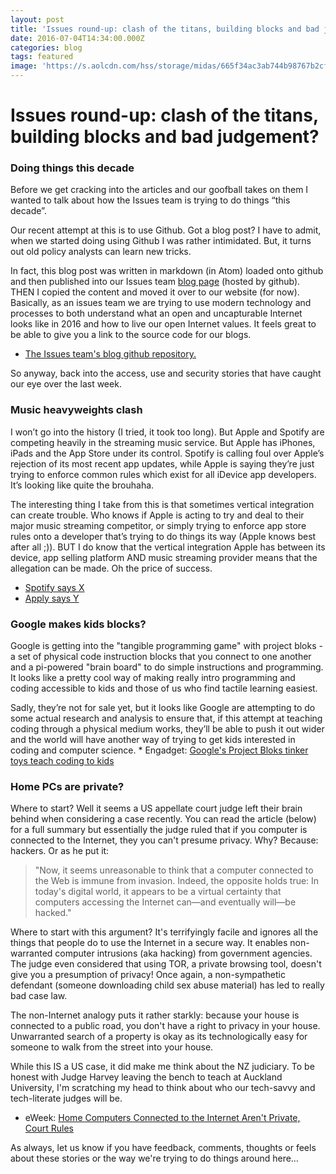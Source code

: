 ```yaml
---
layout: post
title: 'Issues round-up: clash of the titans, building blocks and bad judgement'
date: 2016-07-04T14:34:00.000Z
categories: blog
tags: featured
image: 'https://s.aolcdn.com/hss/storage/midas/665f34ac3ab744b98767b2cfb8f6ae09/204005482/ProjectBloks_PR_SequenceC_3000x2000_300ppi-ed.jpg'
---
```



# Issues round-up: clash of the titans, building blocks and bad judgement?

### Doing things this decade

Before we get cracking into the articles and our goofball takes on them I wanted to talk about how the Issues team is trying to do things “this decade”.

Our recent attempt at this is to use Github. Got a blog post? I have to admit, when we started doing using Github I was rather intimidated. But, it turns out old policy analysts can learn new tricks.

In fact, this blog post was written in markdown (in Atom) loaded onto github and then published  into our Issues team [blog page](https://internetnz.github.io) (hosted by github). THEN I copied the content and moved it over to our website (for now). Basically, as an issues team we are trying to use modern technology and processes to both understand what an open and uncapturable Internet looks like in 2016 and how to live our open Internet values. It feels great to be able to give you a link to the source code for our blogs.  

* [The Issues team's blog github repository.](https://github.com/InternetNZ/internetnz.github.io)

So anyway, back into the access, use and security stories that have caught our eye over the last week.

### Music heavyweights clash

I won’t go into the history (I tried, it took too long). But Apple and Spotify are competing heavily in the streaming music service. But Apple has iPhones, iPads and the App Store under its control. Spotify is calling foul over Apple’s rejection of its most recent app updates, while Apple is saying they’re just trying to enforce common rules which exist for all iDevice app developers. It’s looking like quite the brouhaha.

The interesting thing I take from this is that sometimes vertical integration can create trouble. Who knows if Apple is acting to try and deal to their major music streaming competitor, or simply trying to enforce app store rules onto a developer that’s trying to do things its way (Apple knows best after all ;)). BUT I do know that the vertical integration Apple has between its device, app selling platform AND music streaming provider means that the allegation can be made. Oh the price of success.

* [Spotify says X](https://www.engadget.com/2016/06/30/spotify-claims-apple-blocking-app-approval/)
* [Apply says Y](https://www.engadget.com/2016/07/01/apple-says-spotify-wants-preferential-treatment/)


### Google makes kids blocks?

Google is getting into the "tangible programming game" with project bloks - a set of physical code instruction blocks that you connect to one another and a pi-powered "brain board" to do simple instructions and programming. It looks like a pretty cool way of making really intro programming and coding accessible to kids and those of us who find tactile learning easiest.

Sadly, they’re not for sale yet, but it looks like Google are attempting to do some actual research and analysis to ensure that, if this attempt at teaching coding through a physical medium works, they’ll be able to push it out wider and the world will have another way of trying to get kids interested in coding and computer science.  \* Engadget: [Google's Project Bloks tinker toys teach coding to kids](https://www.engadget.com/2016/06/27/google-project-bloks/)

### Home PCs are private?

Where to start? Well it seems a US appellate court judge left their brain behind when considering a case recently. You can read the article (below) for a full summary but essentially the judge ruled that if you computer is connected to the Internet, they you can't presume privacy. Why? Because: hackers. Or as he put it:

> "Now, it seems unreasonable to think that a computer connected to the Web is immune from invasion. Indeed, the opposite holds true: In today's digital world, it appears to be a virtual certainty that computers accessing the Internet can—and eventually will—be hacked."

Where to start with this argument? It's terrifyingly facile and ignores all the things that people do to use the Internet in a secure way. It enables non-warranted computer intrusions (aka hacking) from government agencies. The judge even considered that using TOR, a private browsing tool, doesn't give you a presumption of privacy! Once again, a non-sympathetic defendant (someone downloading child sex abuse material) has led to really bad case law.

The non-Internet analogy puts it rather starkly: because your house is connected to a public road, you don't have a right to privacy in your house. Unwarranted search of a property is okay as its technologically easy for someone to walk from the street into your house.

While this IS a US case, it did make me think about the NZ judiciary. To be honest with Judge Harvey leaving the bench to teach at Auckland University, I'm scratching my head to think about who our tech-savvy and tech-literate judges will be.  

  * eWeek: [Home Computers Connected to the Internet Aren't Private, Court Rules](http://www.eweek.com/security/home-computers-connected-to-the-internet-arent-private-court-rules.html)

As always, let us know if you have feedback, comments, thoughts or feels about these stories or the way we're trying to do things around here…
